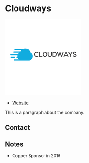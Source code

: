 
# Cloudways
![image](images/cloudways.png)

* [Website](http://www.cloudways.com/en/) 

This is a paragraph about the company.

## Contact

## Notes

* Copper Sponsor in 2016